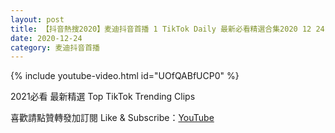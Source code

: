 ```yaml
---
layout: post
title: 【抖音熱搜2020】麦迪抖音首播 1 TikTok Daily 最新必看精選合集2020 12 24
date: 2020-12-24
category: 麦迪抖音首播
---
```


{% include youtube-video.html id="UOfQABfUCP0" %}

2021必看 最新精選 Top TikTok Trending Clips

喜歡請點贊轉發加訂閱 Like & Subscribe：[YouTube](https://www.youtube.com/channel/UCAoR7VcanIPd04uEq_GIylA/videos)

